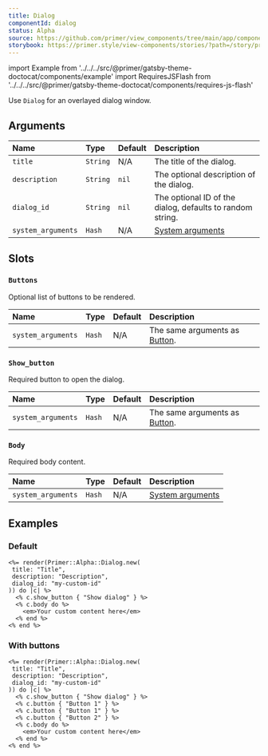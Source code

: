 ```yaml
---
title: Dialog
componentId: dialog
status: Alpha
source: https://github.com/primer/view_components/tree/main/app/components/primer/alpha/dialog.rb
storybook: https://primer.style/view-components/stories/?path=/story/primer-alpha-dialog
---
```


import Example from '../../../src/@primer/gatsby-theme-doctocat/components/example'
import RequiresJSFlash from '../../../src/@primer/gatsby-theme-doctocat/components/requires-js-flash'

<RequiresJSFlash />

<!-- Warning: AUTO-GENERATED file, do not edit. Add code comments to your Ruby instead <3 -->

Use `Dialog` for an overlayed dialog window.

## Arguments

| Name | Type | Default | Description |
| :- | :- | :- | :- |
| `title` | `String` | N/A | The title of the dialog. |
| `description` | `String` | `nil` | The optional description of the dialog. |
| `dialog_id` | `String` | `nil` | The optional ID of the dialog, defaults to random string. |
| `system_arguments` | `Hash` | N/A | [System arguments](/system-arguments) |

## Slots

### `Buttons`

Optional list of buttons to be rendered.

| Name | Type | Default | Description |
| :- | :- | :- | :- |
| `system_arguments` | `Hash` | N/A | The same arguments as [Button](/components/button). |

### `Show_button`

Required button to open the dialog.

| Name | Type | Default | Description |
| :- | :- | :- | :- |
| `system_arguments` | `Hash` | N/A | The same arguments as [Button](/components/button). |

### `Body`

Required body content.

| Name | Type | Default | Description |
| :- | :- | :- | :- |
| `system_arguments` | `Hash` | N/A | [System arguments](/system-arguments) |

## Examples

### Default

<Example src="<button type='button' data-view-component='true' class='js-dialog-show-my-custom-id btn'>  Show dialog</button><div class='modal-dialog-backdrop'>  <modal-dialog role='dialog' id='my-custom-id' aria-modal='true' aria-labelledby='my-custom-id-header' aria-describedby='my-custom-id-description' data-view-component='true' class='dialog hidden'>    <header>      <h1 id='my-custom-id-header'>Title</h1>        <h2 id='my-custom-id-description'>Description</h2>      <button aria-label='Close' type='button' data-view-component='true' class='close-button'><svg aria-hidden='true' height='16' viewBox='0 0 16 16' version='1.1' width='16' data-view-component='true' class='octicon octicon-x'>    <path fill-rule='evenodd' d='M3.72 3.72a.75.75 0 011.06 0L8 6.94l3.22-3.22a.75.75 0 111.06 1.06L9.06 8l3.22 3.22a.75.75 0 11-1.06 1.06L8 9.06l-3.22 3.22a.75.75 0 01-1.06-1.06L6.94 8 3.72 4.78a.75.75 0 010-1.06z'></path></svg></button>    </header>    <div data-view-component='true' class='dialog-body'>    <em>Your custom content here</em></div></modal-dialog></div>" />

```erb
<%= render(Primer::Alpha::Dialog.new(
 title: "Title",
 description: "Description",
 dialog_id: "my-custom-id"
)) do |c| %>
  <% c.show_button { "Show dialog" } %>
  <% c.body do %>
    <em>Your custom content here</em>
  <% end %>
<% end %>
```

### With buttons

<Example src="<button type='button' data-view-component='true' class='js-dialog-show-my-custom-id btn'>  Show dialog</button><div class='modal-dialog-backdrop'>  <modal-dialog role='dialog' id='my-custom-id' aria-modal='true' aria-labelledby='my-custom-id-header' aria-describedby='my-custom-id-description' data-view-component='true' class='dialog hidden'>    <header>      <h1 id='my-custom-id-header'>Title</h1>        <h2 id='my-custom-id-description'>Description</h2>      <button aria-label='Close' type='button' data-view-component='true' class='close-button'><svg aria-hidden='true' height='16' viewBox='0 0 16 16' version='1.1' width='16' data-view-component='true' class='octicon octicon-x'>    <path fill-rule='evenodd' d='M3.72 3.72a.75.75 0 011.06 0L8 6.94l3.22-3.22a.75.75 0 111.06 1.06L9.06 8l3.22 3.22a.75.75 0 11-1.06 1.06L8 9.06l-3.22 3.22a.75.75 0 01-1.06-1.06L6.94 8 3.72 4.78a.75.75 0 010-1.06z'></path></svg></button>    </header>    <div data-view-component='true' class='dialog-body'>    <em>Your custom content here</em></div>      <footer>          <button type='button' data-view-component='true' class='btn'>  Button 1</button>          <button type='button' data-view-component='true' class='btn'>  Button 1</button>          <button type='button' data-view-component='true' class='btn'>  Button 2</button>      </footer></modal-dialog></div>" />

```erb
<%= render(Primer::Alpha::Dialog.new(
 title: "Title",
 description: "Description",
 dialog_id: "my-custom-id"
)) do |c| %>
  <% c.show_button { "Show dialog" } %>
  <% c.button { "Button 1" } %>
  <% c.button { "Button 1" } %>
  <% c.button { "Button 2" } %>
  <% c.body do %>
    <em>Your custom content here</em>
  <% end %>
<% end %>
```
